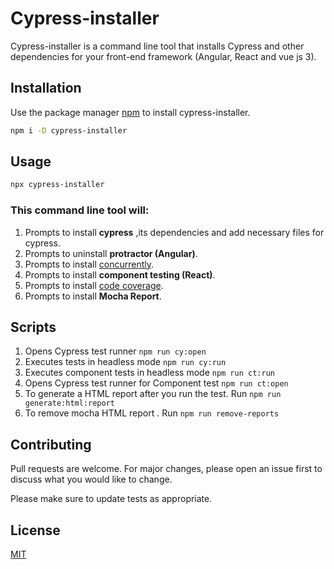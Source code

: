 #  Cypress-installer

Cypress-installer is a command line tool that installs Cypress and other dependencies for your front-end framework (Angular, React and vue js 3).

## Installation

Use the package manager [npm](https://docs.npmjs.com/cli/v7/commands/npm-install) to install cypress-installer.

```bash
npm i -D cypress-installer
```

## Usage

```bash
npx cypress-installer
```
### This command line tool will:

   1. Prompts to install **cypress** ,its dependencies and add necessary files for cypress.
   2. Prompts to uninstall **protractor (Angular)**.
   3. Prompts to install [concurrently](https://www.npmjs.com/package/concurrently).
   4. Prompts to install **component testing (React)**.
   5. Prompts to install [code coverage](https://docs.cypress.io/guides/tooling/code-coverage).
   6. Prompts to install **Mocha Report**.

## Scripts
1. Opens Cypress test runner ```npm run cy:open```
2. Executes tests in headless mode ```npm run cy:run```
3. Executes component tests in headless mode ```npm run ct:run```
4. Opens Cypress test runner for Component test ```npm run ct:open```
5. To generate a HTML report after you run the test. Run ``` npm run generate:html:report ```
5. To remove mocha HTML report . Run ``` npm run remove-reports ```



## Contributing
Pull requests are welcome. For major changes, please open an issue first to discuss what you would like to change.

Please make sure to update tests as appropriate.

## License
[MIT](https://choosealicense.com/licenses/mit/)